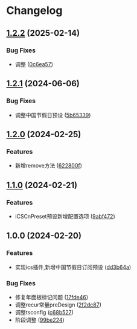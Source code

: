 # Changelog

## [1.2.2](https://github.com/lspriv/wc-plugin-ics/compare/v1.2.1...v1.2.2) (2025-02-14)


### Bug Fixes

* 调整 ([0c6ea57](https://github.com/lspriv/wc-plugin-ics/commit/0c6ea5762c6eeb936c2e8b730295f21f1f21223e))

## [1.2.1](https://github.com/lspriv/wc-plugin-ics/compare/v1.2.0...v1.2.1) (2024-06-06)


### Bug Fixes

* 调整中国节假日预设 ([5b65339](https://github.com/lspriv/wc-plugin-ics/commit/5b653393a55216ff0ce78fb5b95ff5a86704b73f))

## [1.2.0](https://github.com/lspriv/wc-plugin-ics/compare/v1.1.0...v1.2.0) (2024-02-25)


### Features

* 新增remove方法 ([622800f](https://github.com/lspriv/wc-plugin-ics/commit/622800f56a548181a0cbd2ba3b35da9b2bc48620))

## [1.1.0](https://github.com/lspriv/wc-plugin-ics/compare/v1.0.0...v1.1.0) (2024-02-21)


### Features

* iCSCnPreset预设新增配置选项 ([9abf472](https://github.com/lspriv/wc-plugin-ics/commit/9abf4722c9af09a9230c7b5675ce229abfbd9a8c))

## 1.0.0 (2024-02-20)


### Features

* 实现ics插件,新增中国节假日订阅预设 ([dd3b64a](https://github.com/lspriv/wc-plugin-ics/commit/dd3b64aca1113cdefdd791f4c3ddca0da66cd126))


### Bug Fixes

* 修复年面板标记问题 ([17fde46](https://github.com/lspriv/wc-plugin-ics/commit/17fde4660d638127c9a28834cbade0b80ea475e1))
* 调整recur常量preDesign ([2f2dc87](https://github.com/lspriv/wc-plugin-ics/commit/2f2dc878b442d0db9d79f794515b08b3ce2c8409))
* 调整tsconfig ([c68b527](https://github.com/lspriv/wc-plugin-ics/commit/c68b527f8328710006e140e7fce7d9a267854211))
* 阶段调整 ([99be224](https://github.com/lspriv/wc-plugin-ics/commit/99be2243ad94b8bce7e5fd63b6f6275217c6ead6))

